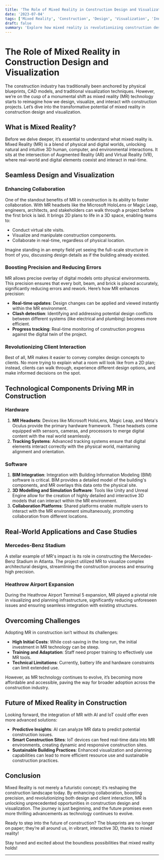 ```yaml
---
title: 'The Role of Mixed Reality in Construction Design and Visualization'
date: '2023-07-04'
tags: ['Mixed Reality', 'Construction', 'Design', 'Visualization', 'Innovation']
draft: false
summary: 'Explore how mixed reality is revolutionizing construction design and visualization, enhancing collaboration, precision, and project efficiency.'
---
```


# The Role of Mixed Reality in Construction Design and Visualization

The construction industry has traditionally been anchored by physical blueprints, CAD models, and traditional visualization techniques. However, we’re on the cusp of a monumental shift as mixed reality (MR) technology starts to reimagine how we design, visualize, and interact with construction projects. Let’s dive into the transformative potential of mixed reality in construction design and visualization.

## What is Mixed Reality?

Before we delve deeper, it’s essential to understand what mixed reality is. Mixed Reality (MR) is a blend of physical and digital worlds, unlocking natural and intuitive 3D human, computer, and environmental interactions. It sits at the intersection of Augmented Reality (AR) and Virtual Reality (VR), where real-world and digital elements coexist and interact in real-time.

## Seamless Design and Visualization

### Enhancing Collaboration

One of the standout benefits of MR in construction is its ability to foster collaboration. With MR headsets like the Microsoft HoloLens or Magic Leap, engineers, architects, and stakeholders can walk through a project before the first brick is laid. It brings 2D plans to life in a 3D space, enabling teams to:

- Conduct virtual site visits.
- Visualize and manipulate construction components.
- Collaborate in real-time, regardless of physical location.

Imagine standing in an empty field yet seeing the full-scale structure in front of you, discussing design details as if the building already existed.

### Boosting Precision and Reducing Errors

MR allows precise overlay of digital models onto physical environments. This precision ensures that every bolt, beam, and brick is placed accurately, significantly reducing errors and rework. Here’s how MR enhances precision:

- **Real-time updates**: Design changes can be applied and viewed instantly within the MR environment.
- **Clash detection**: Identifying and addressing potential design conflicts between different systems (like electrical and plumbing) becomes more efficient.
- **Progress tracking**: Real-time monitoring of construction progress against the digital twin of the project.

### Revolutionizing Client Interaction

Best of all, MR makes it easier to convey complex design concepts to clients. No more trying to explain what a room will look like from a 2D plan; instead, clients can walk through, experience different design options, and make informed decisions on the spot.

## Technological Components Driving MR in Construction

### Hardware

1. **MR Headsets**: Devices like Microsoft HoloLens, Magic Leap, and Meta's Oculus provide the primary hardware framework. These headsets come equipped with sensors, cameras, and processors to merge digital content with the real world seamlessly.
2. **Tracking Systems**: Advanced tracking systems ensure that digital elements interact correctly with the physical world, maintaining alignment and orientation.

### Software

1. **BIM Integration**: Integration with Building Information Modeling (BIM) software is critical. BIM provides a detailed model of the building's components, and MR overlays this data onto the physical site.
2. **3D Modelling and Simulation Software**: Tools like Unity and Unreal Engine allow for the creation of highly detailed and interactive 3D models that can interact within the MR environment.
3. **Collaboration Platforms**: Shared platforms enable multiple users to interact with the MR environment simultaneously, promoting collaboration from different locations.

## Real-World Applications and Case Studies

### Mercedes-Benz Stadium

A stellar example of MR's impact is its role in constructing the Mercedes-Benz Stadium in Atlanta. The project utilized MR to visualize complex architectural designs, streamlining the construction process and ensuring high precision.

### Heathrow Airport Expansion

During the Heathrow Airport Terminal 5 expansion, MR played a pivotal role in visualizing and planning infrastructure, significantly reducing unforeseen issues and ensuring seamless integration with existing structures.

## Overcoming Challenges

Adopting MR in construction isn’t without its challenges:

- **High Initial Costs**: While cost-saving in the long run, the initial investment in MR technology can be steep.
- **Training and Adaptation**: Staff need proper training to effectively use MR tools.
- **Technical Limitations**: Currently, battery life and hardware constraints can limit extended use.

However, as MR technology continues to evolve, it’s becoming more affordable and accessible, paving the way for broader adoption across the construction industry.

## Future of Mixed Reality in Construction

Looking forward, the integration of MR with AI and IoT could offer even more advanced solutions:

- **Predictive Insights**: AI can analyze MR data to predict potential construction issues.
- **Smart Construction Sites**: IoT devices can feed real-time data into MR environments, creating dynamic and responsive construction sites.
- **Sustainable Building Practices**: Enhanced visualization and planning capabilities can lead to more efficient resource use and sustainable construction practices.

## Conclusion

Mixed Reality is not merely a futuristic concept; it’s reshaping the construction landscape today. By enhancing collaboration, boosting precision, and revolutionizing both design and client interaction, MR is unlocking unprecedented opportunities in construction design and visualization. The journey is just beginning, and the future promises even more thrilling advancements as technology continues to evolve.

Ready to step into the future of construction? The blueprints are no longer on paper; they’re all around us, in vibrant, interactive 3D, thanks to mixed reality!

Stay tuned and excited about the boundless possibilities that mixed reality holds!

---
